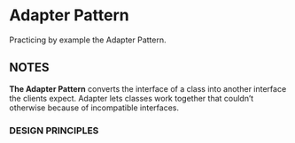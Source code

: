 ﻿# Adapter Pattern
Practicing by example the Adapter Pattern.


## NOTES

**The Adapter Pattern** converts the interface of a class into another interface the clients expect. Adapter lets classes work together that couldn’t otherwise because of incompatible interfaces.

### DESIGN PRINCIPLES

